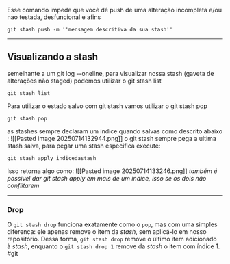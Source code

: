 Esse comando impede que você dê push de uma alteração incompleta e/ou nao testada, desfuncional e afins
```
git stash push -m ''mensagem descritiva da sua stash''
```
---
## Visualizando a stash
semelhante a um git log --oneline, para visualizar nossa stash (gaveta de alterações não staged) podemos utilizar o git stash list
```
git stash list
```

Para utilizar o estado salvo com git stash vamos utilizar o git stash pop
```
git stash pop
``` 
as stashes sempre declaram um indice quando salvas como descrito abaixo :
![[Pasted image 20250714132944.png]]
o git stash sempre pega a ultima stash salva,
para pegar uma stash especifica execute:
```
git stash apply indicedastash
```
Isso retorna algo como:
![[Pasted image 20250714133246.png]]
*também é possivel dar git stash apply em mais de um indice, isso se os dois não conflitarem*

---
### Drop

O `git stash drop` funciona exatamente como o `pop`, mas com uma simples diferença: ele apenas remove o item da _stash_, sem aplicá-lo em nosso repositório. Dessa forma, `git stash drop` remove o último item adicionado à _stash_, enquanto o `git stash drop 1` remove da _stash_ o item com índice 1.
#git 
